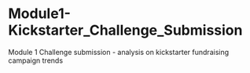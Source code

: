 # Module1-Kickstarter_Challenge_Submission
Module 1 Challenge submission - analysis on kickstarter fundraising campaign trends
